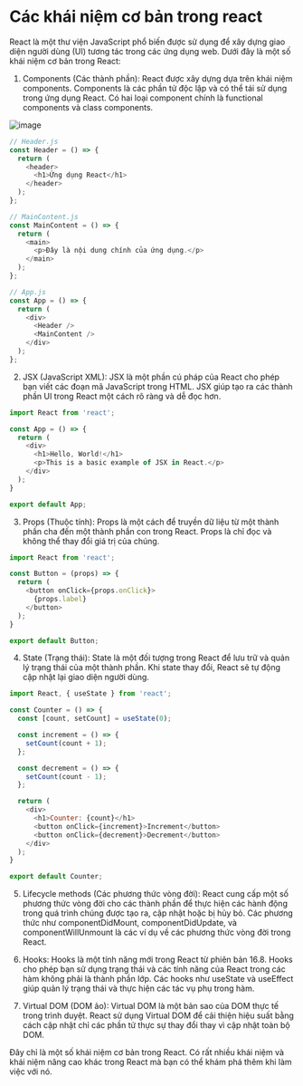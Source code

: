 # Các khái niệm cơ bản trong react
React là một thư viện JavaScript phổ biến được sử dụng để xây dựng giao diện người dùng (UI) tương tác trong các ứng dụng web. Dưới đây là một số khái niệm cơ bản trong React:

1. Components (Các thành phần): React được xây dựng dựa trên khái niệm components. Components là các phần tử độc lập và có thể tái sử dụng trong ứng dụng React. Có hai loại component chính là functional components và class components.   

 ![image](https://github.com/dathalongbay/js-doc/assets/6966136/445c8d75-6b0c-4e74-bdbb-12985b65e1ff)

```js
// Header.js
const Header = () => {
  return (
    <header>
      <h1>Ứng dụng React</h1>
    </header>
  );
};

// MainContent.js
const MainContent = () => {
  return (
    <main>
      <p>Đây là nội dung chính của ứng dụng.</p>
    </main>
  );
};

// App.js
const App = () => {
  return (
    <div>
      <Header />
      <MainContent />
    </div>
  );
};
```
2. JSX (JavaScript XML): JSX là một phần cú pháp của React cho phép bạn viết các đoạn mã JavaScript trong HTML. JSX giúp tạo ra các thành phần UI trong React một cách rõ ràng và dễ đọc hơn.
```js
import React from 'react';

const App = () => {
  return (
    <div>
      <h1>Hello, World!</h1>
      <p>This is a basic example of JSX in React.</p>
    </div>
  );
}

export default App;
```

3. Props (Thuộc tính): Props là một cách để truyền dữ liệu từ một thành phần cha đến một thành phần con trong React. Props là chỉ đọc và không thể thay đổi giá trị của chúng.
```js
import React from 'react';

const Button = (props) => {
  return (
    <button onClick={props.onClick}>
      {props.label}
    </button>
  );
}

export default Button;
```

4. State (Trạng thái): State là một đối tượng trong React để lưu trữ và quản lý trạng thái của một thành phần. Khi state thay đổi, React sẽ tự động cập nhật lại giao diện người dùng.
```js
import React, { useState } from 'react';

const Counter = () => {
  const [count, setCount] = useState(0);

  const increment = () => {
    setCount(count + 1);
  };

  const decrement = () => {
    setCount(count - 1);
  };

  return (
    <div>
      <h1>Counter: {count}</h1>
      <button onClick={increment}>Increment</button>
      <button onClick={decrement}>Decrement</button>
    </div>
  );
}

export default Counter;
```
5. Lifecycle methods (Các phương thức vòng đời): React cung cấp một số phương thức vòng đời cho các thành phần để thực hiện các hành động trong quá trình chúng được tạo ra, cập nhật hoặc bị hủy bỏ. Các phương thức như componentDidMount, componentDidUpdate, và componentWillUnmount là các ví dụ về các phương thức vòng đời trong React.

6. Hooks: Hooks là một tính năng mới trong React từ phiên bản 16.8. Hooks cho phép bạn sử dụng trạng thái và các tính năng của React trong các hàm không phải là thành phần lớp. Các hooks như useState và useEffect giúp quản lý trạng thái và thực hiện các tác vụ phụ trong hàm.

7. Virtual DOM (DOM ảo): Virtual DOM là một bản sao của DOM thực tế trong trình duyệt. React sử dụng Virtual DOM để cải thiện hiệu suất bằng cách cập nhật chỉ các phần tử thực sự thay đổi thay vì cập nhật toàn bộ DOM.

Đây chỉ là một số khái niệm cơ bản trong React. Có rất nhiều khái niệm và khái niệm nâng cao khác trong React mà bạn có thể khám phá thêm khi làm việc với nó.
